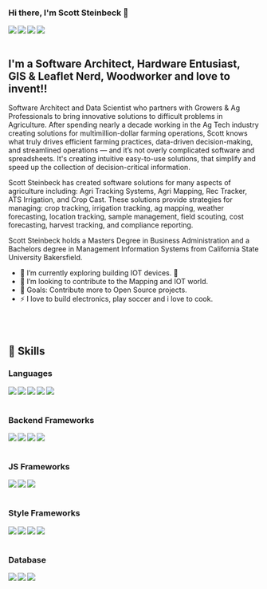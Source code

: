 ### Hi there, I'm Scott Steinbeck 👋

<img align="left" src="https://cfmlbadges.monkehworks.com/images/badges/made-with-caffeine.svg">
<img align="left" src="https://cfmlbadges.monkehworks.com/images/badges/made-with-cfml.svg">
<img align="left" src="https://cfmlbadges.monkehworks.com/images/badges/made-with-vue.svg">
<img align="left" src="https://cfmlbadges.monkehworks.com/images/badges/built-with-commandbox.svg">

<br/>
<br/>

## I'm a Software Architect, Hardware Entusiast, GIS & Leaflet Nerd, Woodworker and love to invent!!

Software Architect and Data Scientist who partners with Growers & Ag Professionals to bring innovative solutions to difficult problems in Agriculture. After spending nearly a decade working in the Ag Tech industry creating solutions for multimillion-dollar farming operations, Scott knows what truly drives efficient farming practices, data-driven decision-making, and streamlined operations — and it’s not overly complicated software and spreadsheets. It's creating intuitive easy-to-use solutions, that simplify and speed up the collection of decision-critical information.

Scott Steinbeck has created software solutions for many aspects of agriculture including: Agri Tracking Systems, Agri Mapping, Rec Tracker, ATS Irrigation, and Crop Cast. These solutions provide strategies for managing: crop tracking, irrigation tracking, ag mapping, weather forecasting, location tracking, sample management, field scouting, cost forecasting, harvest tracking, and compliance reporting.

Scott Steinbeck holds a Masters Degree in Business Administration and a Bachelors degree in Management Information Systems from California State University Bakersfield.


- 🌱 I’m currently exploring building IOT devices. 🤣
- 👯 I’m looking to contribute to the Mapping and IOT world.
- 🥅 Goals: Contribute more to Open Source projects.
- ⚡ I love to build electronics, play soccer and i love to cook.

<br />
<br />

## 🚀 Skills

### Languages
<img align="left" src="https://img.shields.io/badge/python-%233776AB.svg?&style=for-the-badge&logo=python&logoColor=white">
<img align="left" src="https://img.shields.io/badge/javascript-%23F7DF1E.svg?&style=for-the-badge&logo=javascript&logoColor=black">
<img align="left" src="https://img.shields.io/badge/node.js%20-%2343853D.svg?&style=for-the-badge&logo=node.js&logoColor=white">
<img align="left" src="https://img.shields.io/badge/java-%23ED8B00.svg?&style=for-the-badge&logo=java&logoColor=white">
<img align="left" src="https://img.shields.io/badge/php-%23777BB4.svg?&style=for-the-badge&logo=php&logoColor=white">


<br />
<br />

### Backend Frameworks
<img align="left" src="https://img.shields.io/badge/express.js%20-%23404d59.svg?&style=for-the-badge">
<img align="left" src="https://img.shields.io/badge/laravel%20-%23FF2D20.svg?&style=for-the-badge&logo=laravel&logoColor=white">
<img align="left" src="https://cfmlbadges.monkehworks.com/images/badges/powered-by-cfml.svg">
<img align="left" src="https://cfmlbadges.monkehworks.com/images/badges/built-with-coldbox.svg">


<br />
<br />

### JS Frameworks
<img align="left" src="https://img.shields.io/badge/vuejs%20-%2335495e.svg?&style=for-the-badge&logo=vue.js&logoColor=%234FC08D">
<img align="left" src="https://img.shields.io/badge/react%20-%2320232a.svg?&style=for-the-badge&logo=react&logoColor=%2361DAFB">
<img align="left" src="https://img.shields.io/badge/angular%20-%23DD0031.svg?&style=for-the-badge&logo=angular&logoColor=white">


<br />
<br />

### Style Frameworks
<img  align="left" src="https://img.shields.io/badge/tailwindcss%20-%2338B2AC.svg?&style=for-the-badge&logo=tailwind-css&logoColor=white">
<img  align="left" src="https://img.shields.io/badge/bootstrap%20-%23563D7C.svg?&style=for-the-badge&logo=bootstrap&logoColor=white">
<img  align="left" src="https://img.shields.io/badge/sass%20-%23CC6699.svg?&style=for-the-badge&logo=sass&logoColor=white">
<img  align="left" src="https://img.shields.io/badge/markdown-%23000000.svg?&style=for-the-badge&logo=markdown&logoColor=white">


<br />
<br />

### Database
<img align="left" src="https://img.shields.io/badge/mysql-%2300f.svg?&style=for-the-badge&logo=mysql&logoColor=white">
<img align="left" src="https://img.shields.io/badge/postgres-%23316192.svg?&style=for-the-badge&logo=postgresql&logoColor=white">
<img align="left" src="https://img.shields.io/badge/sqlite-%2307405e.svg?&style=for-the-badge&logo=sqlite&logoColor=white">


<br />
<br />



[blog]: https://aresdev.com/
[linkedin]: https://www.linkedin.com/in/scott-steinbeck/
